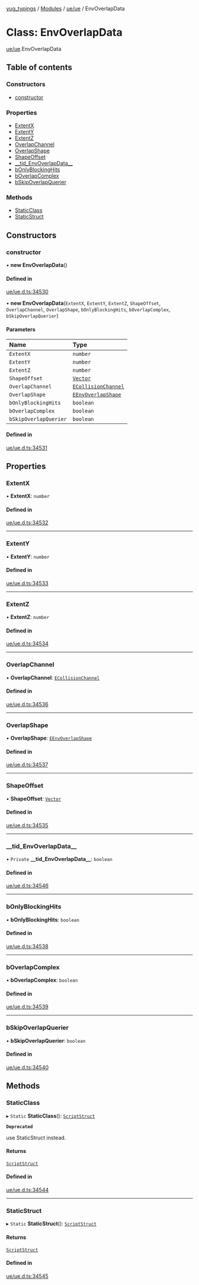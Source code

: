 [yug_typings](../README.md) / [Modules](../modules.md) / [ue/ue](../modules/ue_ue.md) / EnvOverlapData

# Class: EnvOverlapData

[ue/ue](../modules/ue_ue.md).EnvOverlapData

## Table of contents

### Constructors

- [constructor](ue_ue.EnvOverlapData.md#constructor)

### Properties

- [ExtentX](ue_ue.EnvOverlapData.md#extentx)
- [ExtentY](ue_ue.EnvOverlapData.md#extenty)
- [ExtentZ](ue_ue.EnvOverlapData.md#extentz)
- [OverlapChannel](ue_ue.EnvOverlapData.md#overlapchannel)
- [OverlapShape](ue_ue.EnvOverlapData.md#overlapshape)
- [ShapeOffset](ue_ue.EnvOverlapData.md#shapeoffset)
- [\_\_tid\_EnvOverlapData\_\_](ue_ue.EnvOverlapData.md#__tid_envoverlapdata__)
- [bOnlyBlockingHits](ue_ue.EnvOverlapData.md#bonlyblockinghits)
- [bOverlapComplex](ue_ue.EnvOverlapData.md#boverlapcomplex)
- [bSkipOverlapQuerier](ue_ue.EnvOverlapData.md#bskipoverlapquerier)

### Methods

- [StaticClass](ue_ue.EnvOverlapData.md#staticclass)
- [StaticStruct](ue_ue.EnvOverlapData.md#staticstruct)

## Constructors

### constructor

• **new EnvOverlapData**()

#### Defined in

[ue/ue.d.ts:34530](https://github.com/YugMetaverse/yug_typings/blob/25cad34/ue/ue.d.ts#L34530)

• **new EnvOverlapData**(`ExtentX`, `ExtentY`, `ExtentZ`, `ShapeOffset`, `OverlapChannel`, `OverlapShape`, `bOnlyBlockingHits`, `bOverlapComplex`, `bSkipOverlapQuerier`)

#### Parameters

| Name | Type |
| :------ | :------ |
| `ExtentX` | `number` |
| `ExtentY` | `number` |
| `ExtentZ` | `number` |
| `ShapeOffset` | [`Vector`](ue_ue_s.Vector.md) |
| `OverlapChannel` | [`ECollisionChannel`](../enums/ue_ue.ECollisionChannel.md) |
| `OverlapShape` | [`EEnvOverlapShape`](../enums/ue_ue.EEnvOverlapShape.md) |
| `bOnlyBlockingHits` | `boolean` |
| `bOverlapComplex` | `boolean` |
| `bSkipOverlapQuerier` | `boolean` |

#### Defined in

[ue/ue.d.ts:34531](https://github.com/YugMetaverse/yug_typings/blob/25cad34/ue/ue.d.ts#L34531)

## Properties

### ExtentX

• **ExtentX**: `number`

#### Defined in

[ue/ue.d.ts:34532](https://github.com/YugMetaverse/yug_typings/blob/25cad34/ue/ue.d.ts#L34532)

___

### ExtentY

• **ExtentY**: `number`

#### Defined in

[ue/ue.d.ts:34533](https://github.com/YugMetaverse/yug_typings/blob/25cad34/ue/ue.d.ts#L34533)

___

### ExtentZ

• **ExtentZ**: `number`

#### Defined in

[ue/ue.d.ts:34534](https://github.com/YugMetaverse/yug_typings/blob/25cad34/ue/ue.d.ts#L34534)

___

### OverlapChannel

• **OverlapChannel**: [`ECollisionChannel`](../enums/ue_ue.ECollisionChannel.md)

#### Defined in

[ue/ue.d.ts:34536](https://github.com/YugMetaverse/yug_typings/blob/25cad34/ue/ue.d.ts#L34536)

___

### OverlapShape

• **OverlapShape**: [`EEnvOverlapShape`](../enums/ue_ue.EEnvOverlapShape.md)

#### Defined in

[ue/ue.d.ts:34537](https://github.com/YugMetaverse/yug_typings/blob/25cad34/ue/ue.d.ts#L34537)

___

### ShapeOffset

• **ShapeOffset**: [`Vector`](ue_ue_s.Vector.md)

#### Defined in

[ue/ue.d.ts:34535](https://github.com/YugMetaverse/yug_typings/blob/25cad34/ue/ue.d.ts#L34535)

___

### \_\_tid\_EnvOverlapData\_\_

• `Private` **\_\_tid\_EnvOverlapData\_\_**: `boolean`

#### Defined in

[ue/ue.d.ts:34546](https://github.com/YugMetaverse/yug_typings/blob/25cad34/ue/ue.d.ts#L34546)

___

### bOnlyBlockingHits

• **bOnlyBlockingHits**: `boolean`

#### Defined in

[ue/ue.d.ts:34538](https://github.com/YugMetaverse/yug_typings/blob/25cad34/ue/ue.d.ts#L34538)

___

### bOverlapComplex

• **bOverlapComplex**: `boolean`

#### Defined in

[ue/ue.d.ts:34539](https://github.com/YugMetaverse/yug_typings/blob/25cad34/ue/ue.d.ts#L34539)

___

### bSkipOverlapQuerier

• **bSkipOverlapQuerier**: `boolean`

#### Defined in

[ue/ue.d.ts:34540](https://github.com/YugMetaverse/yug_typings/blob/25cad34/ue/ue.d.ts#L34540)

## Methods

### StaticClass

▸ `Static` **StaticClass**(): [`ScriptStruct`](ue_ue.ScriptStruct.md)

**`Deprecated`**

use StaticStruct instead.

#### Returns

[`ScriptStruct`](ue_ue.ScriptStruct.md)

#### Defined in

[ue/ue.d.ts:34544](https://github.com/YugMetaverse/yug_typings/blob/25cad34/ue/ue.d.ts#L34544)

___

### StaticStruct

▸ `Static` **StaticStruct**(): [`ScriptStruct`](ue_ue.ScriptStruct.md)

#### Returns

[`ScriptStruct`](ue_ue.ScriptStruct.md)

#### Defined in

[ue/ue.d.ts:34545](https://github.com/YugMetaverse/yug_typings/blob/25cad34/ue/ue.d.ts#L34545)
